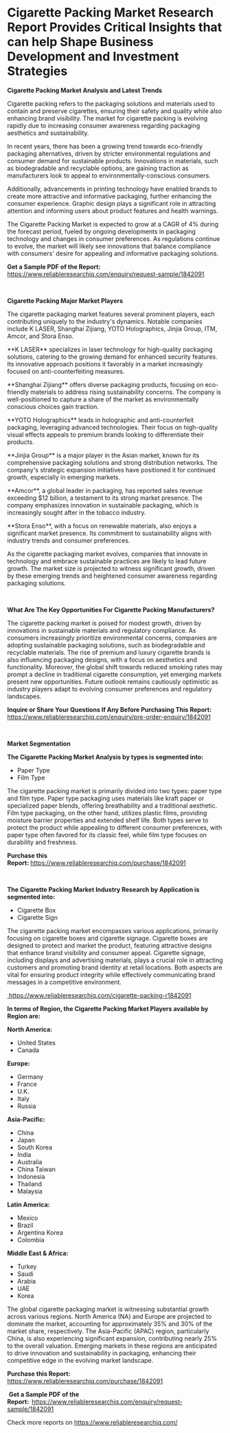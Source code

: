 <p><h1>Cigarette Packing Market Research Report Provides Critical Insights that can help Shape Business Development and Investment Strategies</h1></p><p><strong>Cigarette Packing Market Analysis and Latest Trends</strong></p>
<p><p>Cigarette packing refers to the packaging solutions and materials used to contain and preserve cigarettes, ensuring their safety and quality while also enhancing brand visibility. The market for cigarette packing is evolving rapidly due to increasing consumer awareness regarding packaging aesthetics and sustainability. </p><p>In recent years, there has been a growing trend towards eco-friendly packaging alternatives, driven by stricter environmental regulations and consumer demand for sustainable products. Innovations in materials, such as biodegradable and recyclable options, are gaining traction as manufacturers look to appeal to environmentally-conscious consumers. </p><p>Additionally, advancements in printing technology have enabled brands to create more attractive and informative packaging, further enhancing the consumer experience. Graphic design plays a significant role in attracting attention and informing users about product features and health warnings.</p><p>The Cigarette Packing Market is expected to grow at a CAGR of 4% during the forecast period, fueled by ongoing developments in packaging technology and changes in consumer preferences. As regulations continue to evolve, the market will likely see innovations that balance compliance with consumers' desire for appealing and informative packaging solutions.</p></p>
<p><strong>Get a Sample PDF of the Report:&nbsp;</strong> <a href="https://www.reliableresearchiq.com/enquiry/request-sample/1842091?utm_campaign=1170&utm_medium=2&utm_source=Github&utm_content=ia&utm_term=31122024&utm_id=cigarette-packing">https://www.reliableresearchiq.com/enquiry/request-sample/1842091</a></p>
<p>&nbsp;</p>
<p><strong>Cigarette Packing Major Market Players</strong></p>
<p><p>The cigarette packaging market features several prominent players, each contributing uniquely to the industry's dynamics. Notable companies include K LASER, Shanghai Zijiang, YOTO Holographics, Jinjia Group, ITM, Amcor, and Stora Enso. </p><p>**K LASER** specializes in laser technology for high-quality packaging solutions, catering to the growing demand for enhanced security features. Its innovative approach positions it favorably in a market increasingly focused on anti-counterfeiting measures.</p><p>**Shanghai Zijiang** offers diverse packaging products, focusing on eco-friendly materials to address rising sustainability concerns. The company is well-positioned to capture a share of the market as environmentally conscious choices gain traction.</p><p>**YOTO Holographics** leads in holographic and anti-counterfeit packaging, leveraging advanced technologies. Their focus on high-quality visual effects appeals to premium brands looking to differentiate their products.</p><p>**Jinjia Group** is a major player in the Asian market, known for its comprehensive packaging solutions and strong distribution networks. The company's strategic expansion initiatives have positioned it for continued growth, especially in emerging markets.</p><p>**Amcor**, a global leader in packaging, has reported sales revenue exceeding $12 billion, a testament to its strong market presence. The company emphasizes innovation in sustainable packaging, which is increasingly sought after in the tobacco industry.</p><p>**Stora Enso**, with a focus on renewable materials, also enjoys a significant market presence. Its commitment to sustainability aligns with industry trends and consumer preferences.</p><p>As the cigarette packaging market evolves, companies that innovate in technology and embrace sustainable practices are likely to lead future growth. The market size is projected to witness significant growth, driven by these emerging trends and heightened consumer awareness regarding packaging solutions.</p></p>
<p>&nbsp;</p>
<p><strong>What Are The Key Opportunities For Cigarette Packing Manufacturers?</strong></p>
<p><p>The cigarette packing market is poised for modest growth, driven by innovations in sustainable materials and regulatory compliance. As consumers increasingly prioritize environmental concerns, companies are adopting sustainable packaging solutions, such as biodegradable and recyclable materials. The rise of premium and luxury cigarette brands is also influencing packaging designs, with a focus on aesthetics and functionality. Moreover, the global shift towards reduced smoking rates may prompt a decline in traditional cigarette consumption, yet emerging markets present new opportunities. Future outlook remains cautiously optimistic as industry players adapt to evolving consumer preferences and regulatory landscapes.</p></p>
<p><strong>Inquire or Share Your Questions If Any Before Purchasing This Report:</strong> <a href="https://www.reliableresearchiq.com/enquiry/pre-order-enquiry/1842091?utm_campaign=1170&utm_medium=2&utm_source=Github&utm_content=ia&utm_term=31122024&utm_id=cigarette-packing">https://www.reliableresearchiq.com/enquiry/pre-order-enquiry/1842091</a></p>
<p>&nbsp;</p>
<p><strong>Market Segmentation</strong></p>
<p><strong>The Cigarette Packing Market Analysis by types is segmented into:</strong></p>
<p><ul><li>Paper Type</li><li>Film Type</li></ul></p>
<p><p>The cigarette packing market is primarily divided into two types: paper type and film type. Paper type packaging uses materials like kraft paper or specialized paper blends, offering breathability and a traditional aesthetic. Film type packaging, on the other hand, utilizes plastic films, providing moisture barrier properties and extended shelf life. Both types serve to protect the product while appealing to different consumer preferences, with paper type often favored for its classic feel, while film type focuses on durability and freshness.</p></p>
<p><strong>Purchase this Report:&nbsp;</strong><a href="https://www.reliableresearchiq.com/purchase/1842091?utm_campaign=1170&utm_medium=2&utm_source=Github&utm_content=ia&utm_term=31122024&utm_id=cigarette-packing">https://www.reliableresearchiq.com/purchase/1842091</a></p>
<p>&nbsp;</p>
<p><strong>The Cigarette Packing Market Industry Research by Application is segmented into:</strong></p>
<p><ul><li>Cigarette Box</li><li>Cigarette Sign</li></ul></p>
<p><p>The cigarette packing market encompasses various applications, primarily focusing on cigarette boxes and cigarette signage. Cigarette boxes are designed to protect and market the product, featuring attractive designs that enhance brand visibility and consumer appeal. Cigarette signage, including displays and advertising materials, plays a crucial role in attracting customers and promoting brand identity at retail locations. Both aspects are vital for ensuring product integrity while effectively communicating brand messages in a competitive environment.</p></p>
<p><a href="https://www.reliableresearchiq.com/cigarette-packing-r1842091?utm_campaign=1170&utm_medium=2&utm_source=Github&utm_content=ia&utm_term=31122024&utm_id=cigarette-packing">&nbsp;https://www.reliableresearchiq.com/cigarette-packing-r1842091</a></p>
<p><strong>In terms of Region, the Cigarette Packing Market Players available by Region are:</strong></p>
<p>
    <p> <strong> North America: </strong>
        <ul>
            <li>United States</li>
            <li>Canada</li>
        </ul>
        </p> 
    <p> <strong> Europe: </strong>
        <ul>
            <li>Germany</li>
            <li>France</li>
            <li>U.K.</li>
            <li>Italy</li>
            <li>Russia</li>
        </ul>
        </p> 
    <p> <strong> Asia-Pacific: </strong>
        <ul>
            <li>China</li>
            <li>Japan</li>
            <li>South Korea</li>
            <li>India</li>
            <li>Australia</li>
            <li>China Taiwan</li>
            <li>Indonesia</li>
            <li>Thailand</li>
            <li>Malaysia</li>
        </ul>
        </p> 
    <p> <strong> Latin America: </strong>
        <ul>
            <li>Mexico</li>
            <li>Brazil</li>
            <li>Argentina Korea</li>
            <li>Colombia</li>
        </ul>
        </p> 
    <p> <strong> Middle East & Africa: </strong>
        <ul>
            <li>Turkey</li>
            <li>Saudi</li>
            <li>Arabia</li>
            <li>UAE</li>
            <li>Korea</li>
        </ul>
    </p>
    </p>
<p><p>The global cigarette packaging market is witnessing substantial growth across various regions. North America (NA) and Europe are projected to dominate the market, accounting for approximately 35% and 30% of the market share, respectively. The Asia-Pacific (APAC) region, particularly China, is also experiencing significant expansion, contributing nearly 25% to the overall valuation. Emerging markets in these regions are anticipated to drive innovation and sustainability in packaging, enhancing their competitive edge in the evolving market landscape.</p></p>
<p><strong>Purchase this Report: </strong><a href="https://www.reliableresearchiq.com/purchase/1842091?utm_campaign=1170&utm_medium=2&utm_source=Github&utm_content=ia&utm_term=31122024&utm_id=cigarette-packing">https://www.reliableresearchiq.com/purchase/1842091</a></p>
<p>&nbsp;<strong>Get a Sample PDF of the Report:&nbsp;&nbsp;</strong><a href="https://www.reliableresearchiq.com/enquiry/request-sample/1842091?utm_campaign=1170&utm_medium=2&utm_source=Github&utm_content=ia&utm_term=31122024&utm_id=cigarette-packing">https://www.reliableresearchiq.com/enquiry/request-sample/1842091</a></p>
<p><strong></strong></p>
<p>Check more reports on <a href="https://www.reliableresearchiq.com/?utm_campaign=1170&utm_medium=2&utm_source=Github&utm_content=ia&utm_term=31122024&utm_id=cigarette-packing">https://www.reliableresearchiq.com/</a></p>